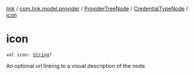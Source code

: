 [link](../../../index.md) / [com.tink.model.provider](../../index.md) / [ProviderTreeNode](../index.md) / [CredentialTypeNode](index.md) / [icon](./icon.md)

# icon

`val icon: `[`String`](https://kotlinlang.org/api/latest/jvm/stdlib/kotlin/-string/index.html)`?`

An optional url linking to a visual description of the node.

